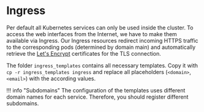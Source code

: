 # Ingress

Per default all Kubernetes services can only be used inside the cluster. To access the web interfaces from the Internet, we have to make them available via Ingress.
Our Ingress resources redirect incoming HTTPS traffic to the corresponding pods (determined by domain main) and automatically retrieve the [Let's Encrypt](https://letsencrypt.org/de/) certificates for the TLS connection.

The folder `ingress_templates` contains all necessary templates.
Copy it with `cp -r ingress_templates ingress` and replace all placeholders (`<domain>`, `<email>`) with the according values.

!!! info "Subdomains"
    The configuration of the templates uses different domain names for each service. Therefore, you should register different subdomains.
